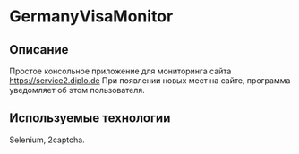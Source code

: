 # GermanyVisaMonitor

## Описание
Простое консольное приложение для мониторинга сайта https://service2.diplo.de 
При появлении новых мест на сайте, программа уведомляет об этом пользователя.

## Используемые технологии
Selenium, 2captcha.

